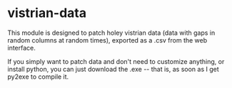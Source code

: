 # vistrian-data

This module is designed to patch holey vistrian data (data with gaps in random columns at random times), exported as a .csv from the 
web interface.

If you simply want to patch data and don't need to customize anything, or install python, 
you can just download the .exe -- that is, as soon as I get py2exe to compile it.
